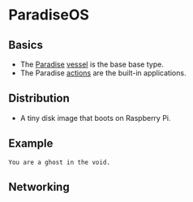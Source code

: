 # ParadiseOS

## Basics

- The [Paradise](https://github.com/hundredrabbits/Paradise) [vessel](https://github.com/hundredrabbits/Paradise/blob/master/desktop/server/vessel.js) is the base base type.
- The Paradise [actions](https://github.com/hundredrabbits/Paradise/tree/master/desktop/server/actions) are the built-in applications.

## Distribution

- A tiny disk image that boots on Raspberry Pi.

## Example

```
You are a ghost in the void.
```

## Networking

